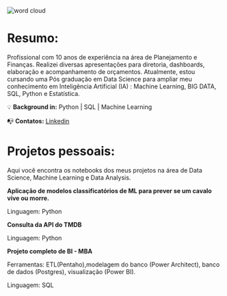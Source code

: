 ![word cloud](https://user-images.githubusercontent.com/48620885/153776527-8e32f566-39be-4a07-b426-03fe987e9fef.PNG)

<h1 align="left">Resumo:</h1>

Profissional com 10 anos de experiência na área de Planejamento e Finanças.
Realizei diversas apresentações para diretoria, dashboards, elaboração e acompanhamento de orçamentos. 
Atualmente, estou cursando uma Pós graduação em Data Science para ampliar meu conhecimento em Inteligência Artificial (IA)
: Machine Learning, BIG DATA, SQL, Python e Estatística.

💡 **Background in:** Python | SQL | Machine Learning 

📭 **Contatos:**
[Linkedin](https://www.linkedin.com/in/felipelopesmeira/)

<h1 align="left"> Projetos pessoais:</h1>

Aqui você encontra os notebooks dos meus projetos na área de Data Science, Machine Learning e Data Analysis.

**Aplicação de modelos classificatórios de ML para prever se um cavalo vive ou morre.**

Linguagem: Python

**Consulta da API do TMDB**

Linguagem: Python

**Projeto completo de BI - MBA**

Ferramentas: ETL(Pentaho),modelagem do banco (Power Architect), banco de dados (Postgres), visualização (Power BI).

Linguagem: SQL
